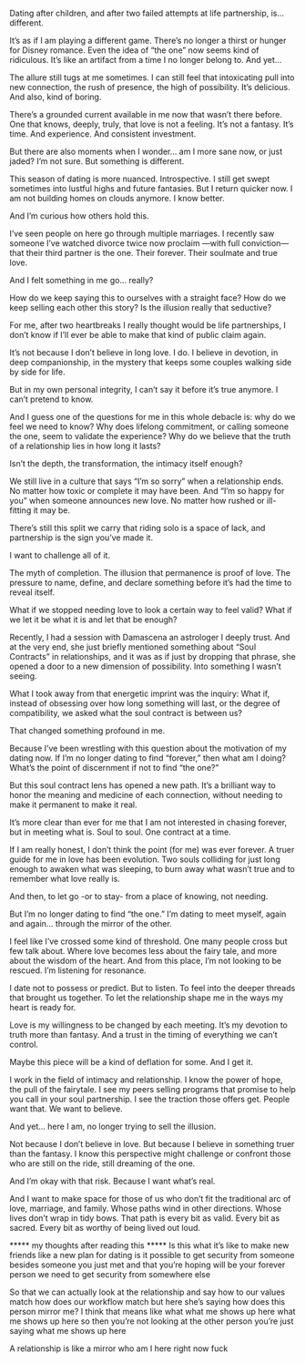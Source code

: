Dating after children, and after two failed attempts at life partnership, is… different.

It’s as if I am playing a different game. There’s no longer a thirst or hunger for Disney romance. Even the idea of “the one” now seems kind of ridiculous. It’s like an artifact from a time I no longer belong to. And yet…

The allure still tugs at me sometimes. I can still feel that intoxicating pull into new connection, the rush of presence, the high of possibility. It’s delicious. And also, kind of boring.

There’s a grounded current available in me now that wasn’t there before. One that knows, deeply, truly, that love is not a feeling. It’s not a fantasy. It’s time. And experience. And consistent investment.

But there are also moments when I wonder… am I more sane now, or just jaded? I’m not sure. But something is different.

This season of dating is more nuanced. Introspective. I still get swept sometimes into lustful highs and future fantasies. But I return quicker now. I am not building homes on clouds anymore. I know better.

And I’m curious how others hold this.

I’ve seen people on here go through multiple marriages. I recently saw someone I’ve watched divorce twice now proclaim —with full conviction— that their third partner is the one. Their forever. Their soulmate and true love.

And I felt something in me go… really?

How do we keep saying this to ourselves with a straight face?
How do we keep selling each other this story?
Is the illusion really that seductive?

For me, after two heartbreaks I really thought would be life partnerships, I don’t know if I’ll ever be able to make that kind of public claim again.

It’s not because I don’t believe in long love. I do. I believe in devotion, in deep companionship, in the mystery that keeps some couples walking side by side for life.

But in my own personal integrity, I can’t say it before it’s true anymore. I can’t pretend to know.

And I guess one of the questions for me in this whole debacle is: why do we feel we need to know? Why does lifelong commitment, or calling someone the one, seem to validate the experience? Why do we believe that the truth of a relationship lies in how long it lasts?

Isn’t the depth, the transformation, the intimacy itself enough?

We still live in a culture that says “I’m so sorry” when a relationship ends. No matter how toxic or complete it may have been. And “I’m so happy for you” when someone announces new love. No matter how rushed or ill-fitting it may be.

There’s still this split we carry that riding solo is a space of lack, and partnership is the sign you’ve made it.

I want to challenge all of it.

The myth of completion. The illusion that permanence is proof of love. The pressure to name, define, and declare something before it’s had the time to reveal itself.

What if we stopped needing love to look a certain way to feel valid? What if we let it be what it is and let that be enough?

Recently, I had a session with Damascena an astrologer I deeply trust. And at the very end, she just briefly mentioned something about “Soul Contracts” in relationships, and it was as if just by dropping that phrase, she opened a door to a new dimension of possibility. Into something I wasn’t seeing. 

What I took away from that energetic imprint was the inquiry:
What if, instead of obsessing over how long something will last, or the degree of compatibility, we asked what the soul contract is between us?

That changed something profound in me. 

Because I’ve been wrestling with this question about the motivation of my dating now. If I’m no longer dating to find “forever,” then what am I doing? What’s the point of discernment if not to find “the one?”

But this soul contract lens has opened a new path. It’s a brilliant way to honor the meaning and medicine of each connection, without needing to make it permanent to make it real.

It’s more clear than ever for me that I am not interested in chasing forever, but in meeting what is.
Soul to soul. One contract at a time.

If I am really honest, I don’t think the point (for me) was ever forever. A truer guide for me in love has been evolution. Two souls colliding for just long enough to awaken what was sleeping, to burn away what wasn’t true and to remember what love really is.

And then, to let go -or to stay- from a place of knowing, not needing.

But I’m no longer dating to find “the one.” I’m dating to meet myself, again and again… through the mirror of the other.

I feel like I’ve crossed some kind of threshold. One many people cross but few talk about. Where love becomes less about the fairy tale, and more about the wisdom of the heart. And from this place, I’m not looking to be rescued. I’m listening for resonance.

I date not to possess or predict. But to listen. To feel into the deeper threads that brought us together. To let the relationship shape me in the ways my heart is ready for.

Love is my willingness to be changed by each meeting. It’s my devotion to truth more than fantasy. And a trust in the timing of everything we can’t control.

Maybe this piece will be a kind of deflation for some. And I get it.

I work in the field of intimacy and relationship. I know the power of hope, the pull of the fairytale. I see my peers selling programs that promise to help you call in your soul partnership. I see the traction those offers get. People want that. We want to believe.

And yet… here I am, no longer trying to sell the illusion.

Not because I don’t believe in love. But because I believe in something truer than the fantasy. I know this perspective might challenge or confront those who are still on the ride, still dreaming of the one.

And I’m okay with that risk.
Because I want what’s real.

And I want to make space for those of us who don’t fit the traditional arc of love, marriage, and family. Whose paths wind in other directions. Whose lives don’t wrap in tidy bows. That path is every bit as valid. Every bit as sacred. Every bit as worthy of being lived out loud.

***** my thoughts after reading this *****
Is this what it’s like to make new friends like a new plan for dating is it possible to get security from someone besides someone you just met and that you’re hoping will be your forever person we need to get security from somewhere else

So that we can actually look at the relationship and say how to our values match how does our workflow match but here she’s saying how does this person mirror me? I think that means like what what me shows up here what me shows up here so then you’re not looking at the other person you’re just saying what me shows up here

A relationship is like a mirror who am I here right now fuck
